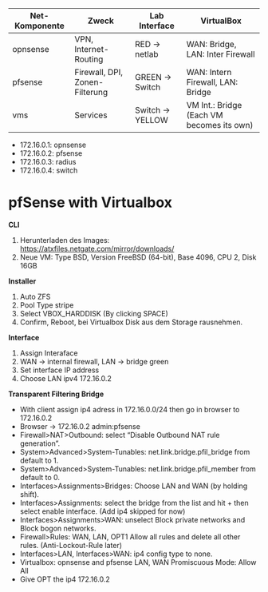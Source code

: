 

| Net-Komponente | Zweck                          | Lab Interface    | VirtualBox                                |
| -------------- | ------------------------------ | ---------------- | ----------------------------------------- |
| opnsense       | VPN, Internet-Routing          | RED -> netlab    | WAN: Bridge, LAN: Inter Firewall          |
| pfsense        | Firewall, DPI, Zonen-Filterung | GREEN -> Switch  | WAN: Intern Firewall, LAN: Bridge         |
| vms            | Services                       | Switch -> YELLOW | VM Int.: Bridge (Each VM becomes its own) |

- 172.16.0.1: opnsense
- 172.16.0.2: pfsense
- 172.16.0.3: radius
- 172.16.0.4: switch

# pfSense with Virtualbox

**CLI**

1. Herunterladen des Images: https://atxfiles.netgate.com/mirror/downloads/ 
2. Neue VM: Type BSD, Version FreeBSD (64-bit), Base 4096, CPU 2, Disk 16GB

**Installer**

1. Auto ZFS
2. Pool Type stripe
3. Select VBOX_HARDDISK (By clicking SPACE)
4. Confirm, Reboot, bei Virtualbox Disk aus dem Storage rausnehmen.

**Interface**

1. Assign Interaface
2. WAN -> internal firewall, LAN -> bridge green
3. Set interface IP address
4. Choose LAN ipv4 172.16.0.2

**Transparent Filtering Bridge**
- With client assign ip4 adress in 172.16.0.0/24 then go in browser to 172.16.0.2
- Browser -> 172.16.0.2 admin:pfsense
- Firewall>NAT>Outbound: select “Disable Outbound NAT rule generation”.
- System>Advanced>System-Tunables: net.link.bridge.pfil_bridge from default to 1.
- System>Advanced>System-Tunables: net.link.bridge.pfil_member from default to 0.
- Interfaces>Assignments>Bridges: Choose LAN and WAN (by holding shift).
- Interfaces>Assignments: select the bridge from the list and hit + then select enable interface. (Add ip4 skipped for now)
- Interfaces>Assignments>WAN: unselect Block private networks and Block bogon networks.
- Firewall>Rules: WAN, LAN, OPT1 Allow all rules and delete all other rules. (Anti-Lockout-Rule later)
- Interfaces>LAN, Interfaces>WAN: ip4 config type to none.
- Virtualbox: opnsense and pfsense LAN, WAN Promiscuous Mode: Allow All
- Give OPT the ip4 172.16.0.2
 